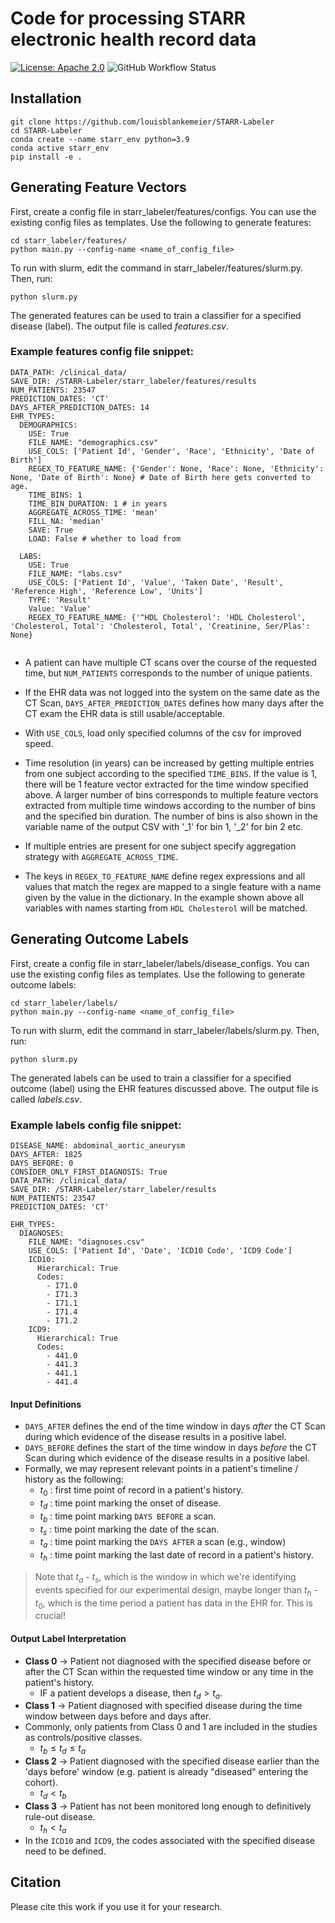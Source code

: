 # Code for processing STARR electronic health record data
[![License: Apache 2.0](https://img.shields.io/badge/License-Apache_2.0-blue.svg)](https://opensource.org/licenses/Apache-2.0)
![GitHub Workflow Status](https://img.shields.io/github/actions/workflow/status/louisblankemeier/STARR-Labeler/format.yml?branch=main)

## Installation
```
git clone https://github.com/louisblankemeier/STARR-Labeler
cd STARR-Labeler
conda create --name starr_env python=3.9
conda active starr_env
pip install -e .
```
## Generating Feature Vectors
First, create a config file in starr_labeler/features/configs. You can use the existing config files as templates. Use the following to generate features:
```
cd starr_labeler/features/
python main.py --config-name <name_of_config_file>
```

To run with slurm, edit the command in starr_labeler/features/slurm.py. Then, run:
```
python slurm.py
```

The generated features can be used to train a classifier for a specified disease (label). The output file is called *features.csv*.

### Example features config file snippet:

```
DATA_PATH: /clinical_data/
SAVE_DIR: /STARR-Labeler/starr_labeler/features/results
NUM_PATIENTS: 23547
PREDICTION_DATES: 'CT'
DAYS_AFTER_PREDICTION_DATES: 14
EHR_TYPES:
  DEMOGRAPHICS: 
    USE: True
    FILE_NAME: "demographics.csv"
    USE_COLS: ['Patient Id', 'Gender', 'Race', 'Ethnicity', 'Date of Birth']
    REGEX_TO_FEATURE_NAME: {'Gender': None, 'Race': None, 'Ethnicity': None, 'Date of Birth': None} # Date of Birth here gets converted to age.
    TIME_BINS: 1
    TIME_BIN_DURATION: 1 # in years
    AGGREGATE_ACROSS_TIME: 'mean'
    FILL_NA: 'median'
    SAVE: True
    LOAD: False # whether to load from
  
  LABS: 
    USE: True
    FILE_NAME: "labs.csv"
    USE_COLS: ['Patient Id', 'Value', 'Taken Date', 'Result', 'Reference High', 'Reference Low', 'Units']
    TYPE: 'Result'
    Value: 'Value'
    REGEX_TO_FEATURE_NAME: {'^HDL Cholesterol': 'HDL Cholesterol', 'Cholesterol, Total': 'Cholesterol, Total', 'Creatinine, Ser/Plas': None}
 
```

- A patient can have multiple CT scans over the course of the requested time, but ```NUM_PATIENTS``` corresponds to the number of unique patients.

- If the EHR data was not logged into the system on the same date as the CT Scan, ```DAYS_AFTER_PREDICTION_DATES``` defines how many days after the CT exam the EHR data is still usable/acceptable.

- With ```USE_COLS```, load only specified columns of the csv for improved speed.

- Time resolution (in years) can be increased by getting multiple entries from one subject according to the specified ```TIME_BINS```. If the value is 1, there will be 1 feature vector extracted for the time window specified above. A larger number of bins corresponds to multiple feature vectors extracted from multiple time windows according to the number of bins and the specified bin duration. The number of bins is also shown in the variable name of the output CSV with '_1' for bin 1, '_2' for bin 2 etc.

- If multiple entries are present for one subject specify aggregation strategy with ```AGGREGATE_ACROSS_TIME```.

- The keys in ```REGEX_TO_FEATURE_NAME``` define regex expressions and all values that match the regex are mapped to a single feature with a name given by the value in the dictionary. In the example shown above all variables with names starting from ```HDL Cholesterol``` will be matched.
    

## Generating Outcome Labels
First, create a config file in starr_labeler/labels/disease_configs. You can use the existing config files as templates. Use the following to generate outcome labels:
```
cd starr_labeler/labels/
python main.py --config-name <name_of_config_file>
```

To run with slurm, edit the command in starr_labeler/labels/slurm.py. Then, run:
```
python slurm.py
```

The generated labels can be used to train a classifier for a specified outcome (label) using the EHR features discussed above. The output file is called *labels.csv*.

### Example labels config file snippet:

```
DISEASE_NAME: abdominal_aortic_aneurysm
DAYS_AFTER: 1825
DAYS_BEFORE: 0
CONSIDER_ONLY_FIRST_DIAGNOSIS: True
DATA_PATH: /clinical_data/
SAVE_DIR: /STARR-Labeler/starr_labeler/results
NUM_PATIENTS: 23547
PREDICTION_DATES: 'CT'

EHR_TYPES:
  DIAGNOSES:
    FILE_NAME: "diagnoses.csv"
    USE_COLS: ['Patient Id', 'Date', 'ICD10 Code', 'ICD9 Code']
    ICD10:
      Hierarchical: True
      Codes:
        - I71.0
        - I71.3
        - I71.1
        - I71.4
        - I71.2
    ICD9:
      Hierarchical: True
      Codes:
        - 441.0
        - 441.3
        - 441.1
        - 441.4
```
#### Input Definitions
- ```DAYS_AFTER``` defines the end of the time window in days *after* the CT Scan during which evidence of the disease results in a positive label.
- ```DAYS_BEFORE``` defines the start of the time window in days *before* the CT Scan during which evidence of the disease results in a positive label.
- Formally, we may represent relevant points in a patient's timeline / history as the following:
  - $t_0$ : first time point of record in a patient's history.
  - $t_d$ : time point marking the onset of disease.
  - $t_b$ : time point marking ```DAYS BEFORE``` a scan.
  - $t_s$ : time point marking the date of the scan.
  - $t_a$ : time point marking the ```DAYS AFTER``` a scan (e.g., window)
  - $t_h$ : time point marking the last date of record in a patient's history.
> Note that $t_a$ - $t_s$, which is the window in which we're identifying events specified for our experimental design, maybe longer than $t_h$ - $t_0$, which is the time period a patient has data in the EHR for. This is crucial!
#### Output Label Interpretation
- **Class 0** &rarr; Patient not diagnosed with the specified disease before or after the CT Scan within the requested time window or any time in the patient's history.
  - IF a patient develops a disease, then $t_d > t_a$.
- **Class 1** &rarr; Patient diagnosed with specified disease during the time window between days before and days after.
- Commonly, only patients from Class 0 and 1 are included in the studies as controls/positive classes.
  - $t_b ≤ t_d ≤ t_a$
- **Class 2** &rarr; Patient diagnosed with the specified disease earlier than the 'days before' window (e.g. patient is already "diseased" entering the cohort).
  - $t_d < t_b$
- **Class 3** &rarr; Patient has not been monitored long enough to definitively rule-out disease.
  - $t_h < t_a$
- In the ```ICD10``` and ```ICD9```, the codes associated with the specified disease need to be defined.


## Citation
Please cite this work if you use it for your research.
